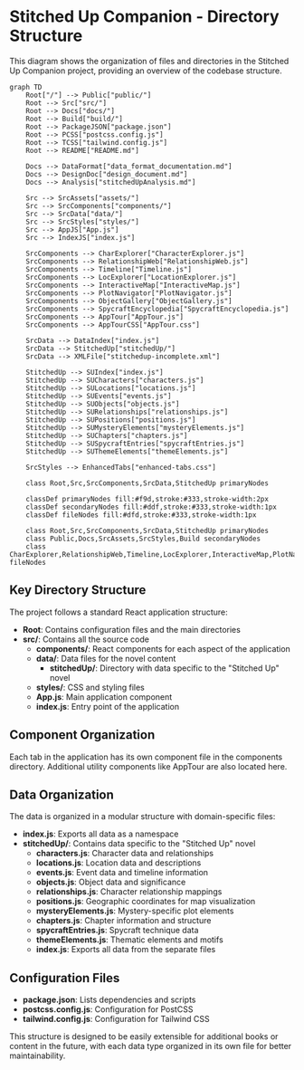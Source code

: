 # Stitched Up Companion - Directory Structure

This diagram shows the organization of files and directories in the Stitched Up Companion project, providing an overview of the codebase structure.

```mermaid
graph TD
    Root["/"] --> Public["public/"]
    Root --> Src["src/"]
    Root --> Docs["docs/"]
    Root --> Build["build/"]
    Root --> PackageJSON["package.json"]
    Root --> PCSS["postcss.config.js"]
    Root --> TCSS["tailwind.config.js"]
    Root --> README["README.md"]
    
    Docs --> DataFormat["data_format_documentation.md"]
    Docs --> DesignDoc["design_document.md"]
    Docs --> Analysis["stitchedUpAnalysis.md"]
    
    Src --> SrcAssets["assets/"]
    Src --> SrcComponents["components/"]
    Src --> SrcData["data/"]
    Src --> SrcStyles["styles/"]
    Src --> AppJS["App.js"]
    Src --> IndexJS["index.js"]
    
    SrcComponents --> CharExplorer["CharacterExplorer.js"]
    SrcComponents --> RelationshipWeb["RelationshipWeb.js"]
    SrcComponents --> Timeline["Timeline.js"]
    SrcComponents --> LocExplorer["LocationExplorer.js"]
    SrcComponents --> InteractiveMap["InteractiveMap.js"]
    SrcComponents --> PlotNavigator["PlotNavigator.js"]
    SrcComponents --> ObjectGallery["ObjectGallery.js"]
    SrcComponents --> SpycraftEncyclopedia["SpycraftEncyclopedia.js"]
    SrcComponents --> AppTour["AppTour.js"]
    SrcComponents --> AppTourCSS["AppTour.css"]
    
    SrcData --> DataIndex["index.js"]
    SrcData --> StitchedUp["stitchedUp/"]
    SrcData --> XMLFile["stitchedup-incomplete.xml"]
    
    StitchedUp --> SUIndex["index.js"]
    StitchedUp --> SUCharacters["characters.js"]
    StitchedUp --> SULocations["locations.js"]
    StitchedUp --> SUEvents["events.js"]
    StitchedUp --> SUObjects["objects.js"]
    StitchedUp --> SURelationships["relationships.js"]
    StitchedUp --> SUPositions["positions.js"]
    StitchedUp --> SUMysteryElements["mysteryElements.js"]
    StitchedUp --> SUChapters["chapters.js"]
    StitchedUp --> SUSpycraftEntries["spycraftEntries.js"]
    StitchedUp --> SUThemeElements["themeElements.js"]
    
    SrcStyles --> EnhancedTabs["enhanced-tabs.css"]
    
    class Root,Src,SrcComponents,SrcData,StitchedUp primaryNodes
    
    classDef primaryNodes fill:#f9d,stroke:#333,stroke-width:2px
    classDef secondaryNodes fill:#ddf,stroke:#333,stroke-width:1px
    classDef fileNodes fill:#dfd,stroke:#333,stroke-width:1px
    
    class Root,Src,SrcComponents,SrcData,StitchedUp primaryNodes
    class Public,Docs,SrcAssets,SrcStyles,Build secondaryNodes
    class CharExplorer,RelationshipWeb,Timeline,LocExplorer,InteractiveMap,PlotNavigator,ObjectGallery,SpycraftEncyclopedia,AppTour,AppTourCSS,DataIndex,XMLFile,SUIndex,SUCharacters,SULocations,SUEvents,SUObjects,SURelationships,SUPositions,SUMysteryElements,SUChapters,SUSpycraftEntries,SUThemeElements,EnhancedTabs,PackageJSON,PCSS,TCSS,README,DataFormat,DesignDoc,Analysis fileNodes
```

## Key Directory Structure

The project follows a standard React application structure:

- **Root**: Contains configuration files and the main directories
- **src/**: Contains all the source code
  - **components/**: React components for each aspect of the application
  - **data/**: Data files for the novel content
    - **stitchedUp/**: Directory with data specific to the "Stitched Up" novel
  - **styles/**: CSS and styling files
  - **App.js**: Main application component
  - **index.js**: Entry point of the application

## Component Organization

Each tab in the application has its own component file in the components directory. Additional utility components like AppTour are also located here.

## Data Organization

The data is organized in a modular structure with domain-specific files:

- **index.js**: Exports all data as a namespace
- **stitchedUp/**: Contains data specific to the "Stitched Up" novel
  - **characters.js**: Character data and relationships
  - **locations.js**: Location data and descriptions
  - **events.js**: Event data and timeline information
  - **objects.js**: Object data and significance
  - **relationships.js**: Character relationship mappings
  - **positions.js**: Geographic coordinates for map visualization
  - **mysteryElements.js**: Mystery-specific plot elements
  - **chapters.js**: Chapter information and structure
  - **spycraftEntries.js**: Spycraft technique data
  - **themeElements.js**: Thematic elements and motifs
  - **index.js**: Exports all data from the separate files

## Configuration Files

- **package.json**: Lists dependencies and scripts
- **postcss.config.js**: Configuration for PostCSS
- **tailwind.config.js**: Configuration for Tailwind CSS

This structure is designed to be easily extensible for additional books or content in the future, with each data type organized in its own file for better maintainability.
